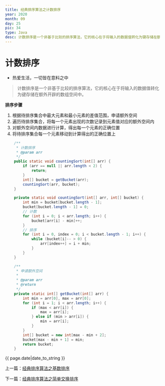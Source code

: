 ```yaml
---
title: 经典排序算法之计数排序
year: 2020
month: 09
day: 25
pic: 34
type: Java
desc: 计数排序是一个非基于比较的排序算法，它的核心在于将输入的数据值转化为键存储在额外开辟的数组空间中。...
---
```


# 计数排序

- 热爱生活，一切皆在意料之中

> 计数排序是一个非基于比较的排序算法，它的核心在于将输入的数据值转化为键存储在额外开辟的数组空间中。

**排序步骤**

1. 根据待排序集合中最大元素和最小元素的差值范围，申请额外空间
2. 遍历待排序集合，将每一个元素出现的次数记录到元素值对应的额外空间内
3. 对额外空间内数据进行计算，得出每一个元素的正确位置
4. 将待排序集合每一个元素移动到计算得出的正确位置上

```java
    /**
     * 计数排序
     * @param arr
     */
    public static void countingSort(int[] arr) {
        if (arr == null || arr.length < 2) {
            return;
        }
        int[] bucket = getBucket(arr);
        countingSort(arr, bucket);
    }

    private static void countingSort(int[] arr, int[] bucket) {
        int min = bucket[bucket.length - 1];
        bucket[bucket.length - 1] = 0;
        // 计数
        for (int i = 0; i < arr.length; i++) {
            bucket[arr[i] - min]++;
        }
        // 排序
        for (int i = 0, index = 0; i < bucket.length - 1; i++) {
            while (bucket[i]-- > 0) {
                arr[index++] = i + min;
            }
        }
    }

    /**
     * 申请额外空间
     * 
     * @param arr
     * @return
     */
    private static int[] getBucket(int[] arr) {
        int min = arr[0], max = arr[0];
        for (int i = 1; i < arr.length; i++) {
            if (max < arr[i]) {
                max = arr[i];
            } else if (min > arr[i]) {
                min = arr[i];
            }
        }
        int[] bucket = new int[max - min + 2];
        bucket[max - min + 1] = min;
        return bucket;
    }
```

{{ page.date|date_to_string }}

<p>上一篇：<a href="https://mr-lanlin.github.io/2020/09/24/经典排序算法之基数排序.html">经典排序算法之基数排序</a></p>

<p>下一篇：<a href="https://mr-lanlin.github.io/2020/09/26/经典排序算法之简单交换(选择、插入、冒泡)排序.html">经典排序算法之简单交换排序</a></p>